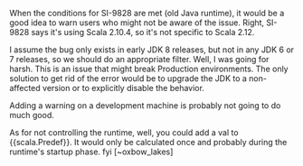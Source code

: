 When the conditions for SI-9828 are met (old Java runtime), it would be a good idea to warn users who might not be aware of the issue.
Right, SI-9828 says it's using Scala 2.10.4, so it's not specific to Scala 2.12.

I assume the bug only exists in early JDK 8 releases, but not in any JDK 6 or 7 releases, so we should do an appropriate filter.
Well, I was going for harsh. This is an issue that might break Production environments. The only solution to get rid of the error would be to upgrade the JDK to a non-affected version or to explicitly disable the behavior.

Adding a warning on a development machine is probably not going to do much good.

As for not controlling the runtime, well, you could add a val to {{scala.Predef}}. It would only be calculated once and probably during the runtime's startup phase.
fyi [~oxbow_lakes]
